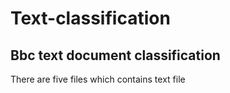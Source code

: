# Text-classification
## Bbc text document classification

There are five files which contains text file
